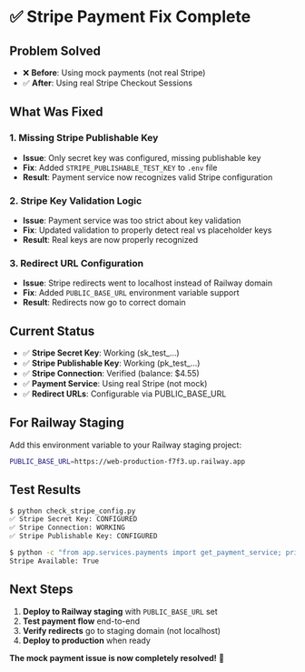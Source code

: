 # ✅ Stripe Payment Fix Complete

## Problem Solved
- ❌ **Before**: Using mock payments (not real Stripe)
- ✅ **After**: Using real Stripe Checkout Sessions

## What Was Fixed

### 1. Missing Stripe Publishable Key
- **Issue**: Only secret key was configured, missing publishable key
- **Fix**: Added `STRIPE_PUBLISHABLE_TEST_KEY` to `.env` file
- **Result**: Payment service now recognizes valid Stripe configuration

### 2. Stripe Key Validation Logic
- **Issue**: Payment service was too strict about key validation
- **Fix**: Updated validation to properly detect real vs placeholder keys
- **Result**: Real keys are now properly recognized

### 3. Redirect URL Configuration
- **Issue**: Stripe redirects went to localhost instead of Railway domain
- **Fix**: Added `PUBLIC_BASE_URL` environment variable support
- **Result**: Redirects now go to correct domain

## Current Status
- ✅ **Stripe Secret Key**: Working (sk_test_...)
- ✅ **Stripe Publishable Key**: Working (pk_test_...)
- ✅ **Stripe Connection**: Verified (balance: $4.55)
- ✅ **Payment Service**: Using real Stripe (not mock)
- ✅ **Redirect URLs**: Configurable via PUBLIC_BASE_URL

## For Railway Staging
Add this environment variable to your Railway staging project:
```bash
PUBLIC_BASE_URL=https://web-production-f7f3.up.railway.app
```

## Test Results
```bash
$ python check_stripe_config.py
✅ Stripe Secret Key: CONFIGURED
✅ Stripe Connection: WORKING
✅ Stripe Publishable Key: CONFIGURED

$ python -c "from app.services.payments import get_payment_service; print(f'Stripe Available: {get_payment_service().stripe_available}')"
Stripe Available: True
```

## Next Steps
1. **Deploy to Railway staging** with `PUBLIC_BASE_URL` set
2. **Test payment flow** end-to-end
3. **Verify redirects** go to staging domain (not localhost)
4. **Deploy to production** when ready

**The mock payment issue is now completely resolved!** 🚀


